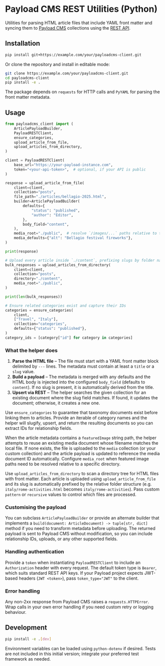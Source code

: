 # Payload CMS REST Utilities (Python)

Utilities for parsing HTML article files that include YAML front matter and
syncing them to [Payload CMS](https://payloadcms.com/) collections using the
[REST API](https://payloadcms.com/docs/rest-api/overview).

## Installation

```bash
pip install git+https://example.com/your/payloadcms-client.git
```

Or clone the repository and install in editable mode:

```bash
git clone https://example.com/your/payloadcms-client.git
cd payloadcms-client
pip install -e .
```

The package depends on `requests` for HTTP calls and `PyYAML` for parsing the
front matter metadata.

## Usage

```python
from payloadcms_client import (
    ArticlePayloadBuilder,
    PayloadRESTClient,
    ensure_categories,
    upload_article_from_file,
    upload_articles_from_directory,
)

client = PayloadRESTClient(
    base_url="https://your-payload-instance.com",
    token="<your-api-token>",  # optional, if your API is public
)

response = upload_article_from_file(
    client=client,
    collection="posts",
    file_path="./articles/bellagio-2025.html",
    builder=ArticlePayloadBuilder(
        defaults={
            "status": "published",
            "author": "Editor",
        },
        body_field="content",
    ),
    media_root="./public",  # resolve `/images/...` paths relative to this directory
    media_defaults={"alt": "Bellagio festival fireworks"},
)

print(response)

# Upload every article inside `./content`, prefixing slugs by folder names
bulk_responses = upload_articles_from_directory(
    client=client,
    collection="posts",
    directory="./content",
    media_root="./public",
)

print(len(bulk_responses))

# Ensure related categories exist and capture their IDs
categories = ensure_categories(
    client,
    ["Travel", "Italy"],
    collection="categories",
    defaults={"status": "published"},
)
category_ids = [category["id"] for category in categories]
```

### What the helper does

1. **Parse the HTML file** – The file must start with a YAML front matter block
   delimited by `---` lines. The metadata must contain at least a `title` or a
   `slug` value.
2. **Build a payload** – The metadata is merged with any defaults and the HTML
   body is injected into the configured `body_field` (defaults to `content`). If
   no slug is present, it is automatically derived from the title.
3. **Upsert via REST** – The helper searches the given collection for an
   existing document where the slug field matches. If found, it updates the
   document; otherwise, it creates a new one.

Use `ensure_categories` to guarantee that taxonomy documents exist before
linking them to articles. Provide an iterable of category names and the helper
will slugify, upsert, and return the resulting documents so you can extract IDs
for relationship fields.

When the article metadata contains a ``featuredImage`` string path, the helper
attempts to reuse an existing media document whose filename matches the local
file. If none exists, the file is uploaded to the ``media`` collection (or your
custom collection) and the article payload is updated to reference the media
document ID automatically. Configure ``media_root`` when featured image paths
need to be resolved relative to a specific directory.

Use ``upload_articles_from_directory`` to scan a directory tree for HTML files
with front matter. Each article is uploaded using ``upload_article_from_file``
and its slug is automatically prefixed by the relative folder structure (e.g.
``italy/rome-activities.html`` becomes ``italy/rome-activities``). Pass custom
``pattern`` or ``recursive`` values to control which files are processed.

### Customising the payload

You can subclass `ArticlePayloadBuilder` or provide an alternate builder that
implements a `build(document: ArticleDocument) -> tuple[str, dict]` method if
you need to transform metadata before uploading. The returned payload is sent to
Payload CMS without modification, so you can include relationship IDs, uploads,
or any other supported fields.

### Handling authentication

Provide a `token` when instantiating `PayloadRESTClient` to include an
`Authorization` header with every request. The default token type is `Bearer`,
which suits standard REST API keys. If your Payload project expects JWT-based
headers (`JWT <token>`), pass `token_type="JWT"` to the client.

### Error handling

Any non-2xx response from Payload CMS raises a `requests.HTTPError`. Wrap calls
in your own error handling if you need custom retry or logging behaviour.

## Development

```bash
pip install -e .[dev]
```

Environment variables can be loaded using `python-dotenv` if desired. Tests are
not included in this initial version; integrate your preferred test framework as
needed.
